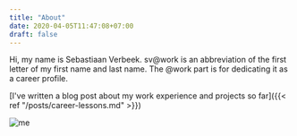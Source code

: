```yaml
---
title: "About"
date: 2020-04-05T11:47:08+07:00
draft: false
---
```

Hi, my name is Sebastiaan Verbeek. sv@work is an abbreviation of the first letter of my first name and last name. The @work part is for dedicating it as a career profile.

[I've written a blog post about my work experience and projects so far]({{< ref "/posts/career-lessons.md" >}})

![me](sv.jpg)